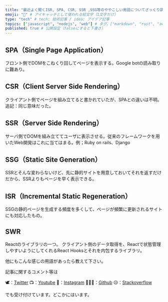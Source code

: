 ```yaml
---
title: "最近よく聞くISR, SPA, CSR, SSR ,SSG等のややこしい用語についてざっくり調べた。" # 記事のタイトル
emoji: "🙉" # アイキャッチとして使われる絵文字（1文字だけ）
type: "tech" # tech: 技術記事 / idea: アイデア記事
topics: ["javascript", "nodejs", "web"] # タグ。["markdown", "rust", "aws"]のように指定する
published: true # 公開設定（falseにすると下書き）
---
```

## SPA（Single Page Application）

フロント側でDOMをこねくり回してページを表示する。Google botの読み取りに難あり。

## CSR（Client Server Side Rendering）

クライアント側でページを組み立てると書かれていたが、SPAとの違いは不明。
追記：同じ意味だった。

## SSR（Server Side Rendering）

サーバ側でDOMを組み立ててユーザに表示させる。従来のフレームワークを用いたWeb開発はこれに当てはまる。例；Ruby on rails、Django

## SSG（Static Site Generation）

SSRとそんな変わらないけど、先に静的サイトを用意しておいてそれを返すだけだから、SSRよりもページを早く表示できる。

## ISR（Incremental Static Regeneration）

SSGの静的ページを生成する頻度を多くして、ページが頻繁に更新されるサイトにも対応したもの。

## SWR
Reactのライブラリの一つ。
クライアント側のデータ取得を、Reactで状態管理しやすいようにしてくれるReact Hooksとそれを内包するライブラリ。

他にもこんな感じの用語があったら教えて下さい。

記事に関するコメント等は

🕊：[Twitter](https://twitter.com/Unemployed_jp)
📺：[Youtube](https://www.youtube.com/channel/UCT3wLdiZS3Gos87f9fu4EOQ/featured?view_as=subscriber)
📸：[Instagram](https://www.instagram.com/unemployed_jp/)
👨🏻‍💻：[Github](https://github.com/wimpykid719?tab=repositories)
😥：[Stackoverflow](https://ja.stackoverflow.com/users/edit/22565)

でも受け付けています。どこかにはいます。